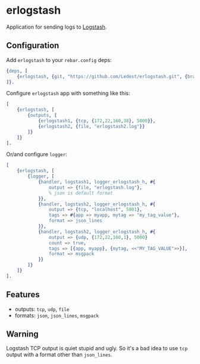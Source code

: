 # erlogstash

Application for sending logs to [Logstash][logstash].

## Configuration

Add `erlogstash` to your `rebar.config` deps:

``` erlang
{deps, [
    {erlogstash, {git, "https://github.com/Ledest/erlogstash.git", {branch, "master"}}}
]}.
```

Configure `erlogstash` app with something like this:

``` erlang
[
    {erlogstash, [
        {outputs, [
            {erlogstash1, {tcp, {172,22,160,38}, 5000}},
            {erlogstash2, {file, "erlogstash2.log"}}
        ]}
    ]}
].
```

Or/and configure `logger`:

```erlang
[
    {erlogstash, [
        {logger, [
            {handler, logstash1, logger_erlogstash_h, #{
                output => {file, "erlogstash.log"},
                % json is default format
            }},
            {handler, logstash2, logger_erlogstash_h, #{
                output => {tcp, "localhost", 5001},
                tags => #{app => myapp, mytag => "my_tag_value"},
                format => json_lines
            }},
            {handler, logstash2, logger_erlogstash_h, #{
                output => {udp, {172,22,160,1}, 5000}
                count => true,
                tags => [{app, myapp}, {mytag, <<"MY_TAG_VALUE">>}],
                format => msgpack
            }}
        ]}
    ]}
].
```

## Features

  * outputs: `tcp`, `udp`, `file`
  * formats: `json`, `json_lines`, `msgpack`

[logstash]: https://www.elastic.co/logstash/

## Warning

Logstash TCP output is quiet stupid and ugly.
So it's a bad idea to use ```tcp``` output with a format other than ```json_lines```.
